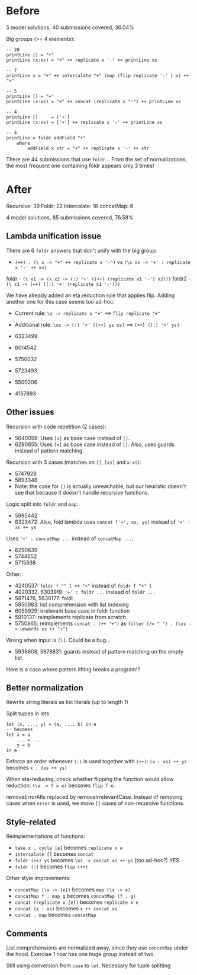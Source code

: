 # Before

5 model solutions, 40 submissions covered, 36.04%

Big groups (>= 4 elements):

```
-- 20
printLine [] = "+"
printLine (x:xs) = "+" ++ replicate x '-' ++ printLine xs
```

```
-- 7
printLine x = "+" ++ intercalate "+" (map (flip replicate '-' ) x) ++ "+"
```

```
-- 5
printLine [] = "+"
printLine (x:xs) = "+" ++ concat (replicate x "-") ++ printLine xs
```

```
-- 4
printLine []     = ['+']
printLine (x:xs) = ['+'] ++ replicate x '-' ++ printLine xs
```

```
-- 4
printLine = foldr addField "+"
    where
        addField x str = "+" ++ replicate x '-' ++ str
```

There are 44 submissions that use `foldr`... From the set of normalizations, the most frequent one containing foldr appears only 3 times!

# After

Recursive: 39
Foldr: 22
Intercalate: 18
concatMap: 6

4 model solutions, 85 submissions covered, 76.58%

## Lambda unification issue

There are 6 `foldr` answers that don't unify with the big group:
* `(++) . (\ x -> "+" ++ replicate x '-')` vs `(\x xs -> '+' : replicate x '-' ++ xs)`

foldr  - `(\ x1 -> (\ x2 -> (:) '+' ((++) (replicate x1 '-') x2)))`
foldr2 - `(\ x1 -> (++) ((:) '+' (replicate x1 '-')))`

We have already added an eta reduction rule that applies flip. Adding another one for this case seems too ad-hoc:
* Current rule: `\x -> replicate x "+"` ==> `flip replicate "+"`
* Additional rule: `\xs -> (:) '+' ((++) ys xs)` ==> `(++) ((:) '+' ys)`

* 6323499
* 6014542
* 5750032
* 5723493
* 5500206
* 4157893

## Other issues

Recursion with code repetition (2 cases):
* 5640059: Uses `[x]` as base case instead of `[]`.
* 6290655: Uses `[x]` as base case instead of `[]`. Also, uses guards instead of pattern matching.

Recursion with 3 cases (matches on `[]`, `[xs]` and `x:xs`):
* 5747929
* 5893348
* Note: the case for `[]` is actually unreachable, but our heuristic doesn't see that because it doesn't handle recursive functions.

Logic split into `foldr` and `map`:
* 5995442
* 6323472: Also, fold lambda uses `concat ['+', xs, ys]` instead of `'+' : xs ++ ys`

Uses `'+' : concatMap ...` instead of `concatMap ...`:
* 6290639
* 5744652
* 5715938

Other:
* 4240537: `foldr f "" l ++ "+"` instead of `foldr f "+" l`
* 4020332, 6303919: `'+' : foldr ...` instead of `foldr ...`
* 5871476, 5630177: foldl
* 5850983: list comprehension with list indexing
* 6059929: irrelevant base case in foldr function
* 5910137: reimplements replicate from scratch
* 5750865: reimplements `concat . (++ "+")` as `filter (/= " ") . (\xs -> unwords xs ++ "+")`

Wrong when input is `[1]`. Could be a bug...
* 5936608, 5978831: guards instead of pattern matching on the empty list.

Here is a case where pattern lifting breaks a program!!!

## Better normalization

Rewrite string literals as list literals (up to length 1)

Split tuples in lets

    let (x, ..., y) = (a, ..., b) in e
    -- becomes
    let x = a
        ... = ...
        y = b
    in e

Enforce an order whenever `(:)` is used together with `(++)`: `(x : xs) ++ ys` becomes `x : (xs ++ ys)`

When eta-reducing, check whether flipping the function would allow reduction: `(\x -> f x e)` becomes `flip f e`.

removeErrorAlts replaced by removeIrrelevantCase. Instead of removing cases when `error` is used, we move `[]` cases of non-recursive functions.

## Style-related

Reimplementations of functions:
* `take x . cycle [e]` becomes `replicate x e`
* `intercalate []` becomes `concat`
* `foldr (++) ys` becomes `\xs -> concat xs ++ ys` (too ad-hoc?) YES
* `foldr (:)` becomes `flip (++)`

Other style improvements:
* `concatMap (\x -> [e])` becomes `map (\x -> e)`
* `concatMap f . map g` becomes `concatMap (f . g)`
* `concat (replicate x [e])` becomes `replicate x e`
* `concat (x : xs)` becomes `x ++ concat xs`
* `concat . map` becomes `concatMap`

## Comments

List comprehensions are normalized away, since they use `concatMap` under the hood. Exercise 1 now has one huge group instead of two.

Still using conversion from `case` to `let`. Necessary for tuple splitting
